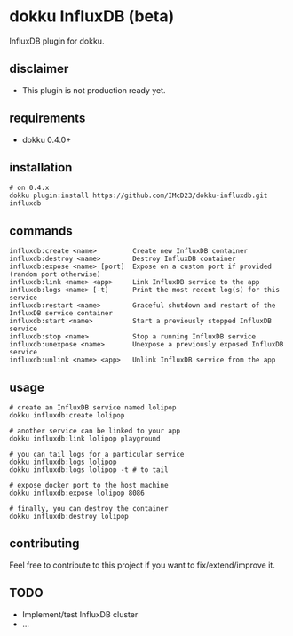 # dokku InfluxDB (beta)

InfluxDB plugin for dokku.

## disclaimer

  - This plugin is not production ready yet.

## requirements

- dokku 0.4.0+

## installation

```shell
# on 0.4.x
dokku plugin:install https://github.com/IMcD23/dokku-influxdb.git influxdb
```

## commands

```shell
influxdb:create <name>         Create new InfluxDB container
influxdb:destroy <name>        Destroy InfluxDB container
influxdb:expose <name> [port]  Expose on a custom port if provided (random port otherwise)
influxdb:link <name> <app>     Link InfluxDB service to the app
influxdb:logs <name> [-t]      Print the most recent log(s) for this service
influxdb:restart <name>        Graceful shutdown and restart of the InfluxDB service container
influxdb:start <name>          Start a previously stopped InfluxDB service
influxdb:stop <name>           Stop a running InfluxDB service
influxdb:unexpose <name>       Unexpose a previously exposed InfluxDB service
influxdb:unlink <name> <app>   Unlink InfluxDB service from the app
```

## usage

```shell
# create an InfluxDB service named lolipop
dokku influxdb:create lolipop

# another service can be linked to your app
dokku influxdb:link lolipop playground

# you can tail logs for a particular service
dokku influxdb:logs lolipop
dokku influxdb:logs lolipop -t # to tail

# expose docker port to the host machine
dokku influxdb:expose lolipop 8086

# finally, you can destroy the container
dokku influxdb:destroy lolipop
```

## contributing

Feel free to contribute to this project if you want to fix/extend/improve it.

## TODO

  - Implement/test InfluxDB cluster
  - ...
